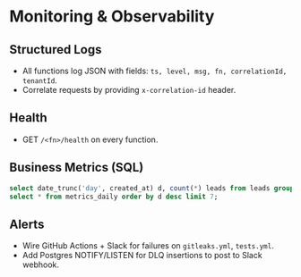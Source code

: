 # Monitoring & Observability

## Structured Logs
- All functions log JSON with fields: `ts, level, msg, fn, correlationId, tenantId`.
- Correlate requests by providing `x-correlation-id` header.

## Health
- GET `/<fn>/health` on every function.

## Business Metrics (SQL)
```sql
select date_trunc('day', created_at) d, count(*) leads from leads group by 1 order by 1 desc;
select * from metrics_daily order by d desc limit 7;
```

## Alerts
- Wire GitHub Actions + Slack for failures on `gitleaks.yml`, `tests.yml`.
- Add Postgres NOTIFY/LISTEN for DLQ insertions to post to Slack webhook.
